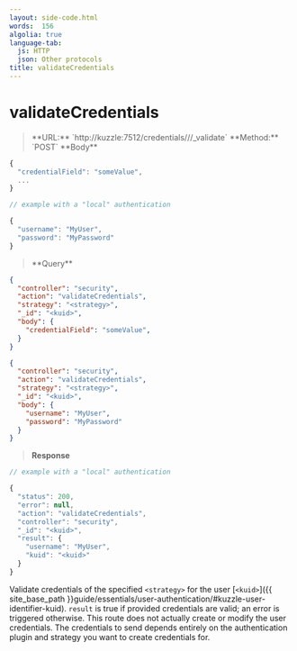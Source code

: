 ```yaml
---
layout: side-code.html
words:  156
algolia: true
language-tab:
  js: HTTP
  json: Other protocols
title: validateCredentials
---
```



# validateCredentials



<blockquote class="js">
<p>
**URL:** `http://kuzzle:7512/credentials/<strategy>/<kuid>/_validate`  
**Method:** `POST`  
**Body**
</p>
</blockquote>

```js
{
  "credentialField": "someValue",
  ...
}

// example with a "local" authentication

{
  "username": "MyUser",
  "password": "MyPassword"
}
```

<blockquote class="json">
<p>
**Query**
</p>
</blockquote>

```json
{
  "controller": "security",
  "action": "validateCredentials",
  "strategy": "<strategy>",
  "_id": "<kuid>",
  "body": {
    "credentialField": "someValue",
  }
}
```

```json
{
  "controller": "security",
  "action": "validateCredentials",
  "strategy": "<strategy>",
  "_id": "<kuid>",
  "body": {
    "username": "MyUser",
    "password": "MyPassword"
  }
}
```

>**Response**

```javascript
// example with a "local" authentication

{
  "status": 200,
  "error": null,
  "action": "validateCredentials",
  "controller": "security",
  "_id": "<kuid>",
  "result": {
    "username": "MyUser",
    "kuid": "<kuid>"
  }
}
```

Validate credentials of the specified `<strategy>` for the user [`<kuid>`]({{ site_base_path }}guide/essentials/user-authentication/#kuzzle-user-identifier-kuid). `result` is true if provided credentials are valid; an error is triggered otherwise. This route does not actually create or modify the user credentials. The credentials to send depends entirely on the authentication plugin and strategy you want to create credentials for.

